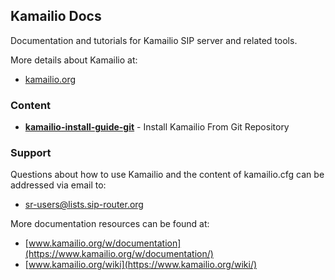 ## Kamailio Docs ##

Documentation and tutorials for Kamailio SIP server and related tools.

More details about Kamailio at:

  * [kamailio.org](https://www.kamailio.org)

### Content ###

  * __[kamailio-install-guide-git](https://github.com/kamailio/kamailio-docs/tree/master/kamailio-install-guide-git)__ - Install Kamailio From Git Repository


### Support ###

Questions about how to use Kamailio and the content of kamailio.cfg can be
addressed via email to:

  * [sr-users@lists.sip-router.org](http://lists.sip-router.org/cgi-bin/mailman/listinfo/sr-users)

More documentation resources can be found at:

  * [www.kamailio.org/w/documentation](https://www.kamailio.org/w/documentation/)
  * [www.kamailio.org/wiki](https://www.kamailio.org/wiki/)
